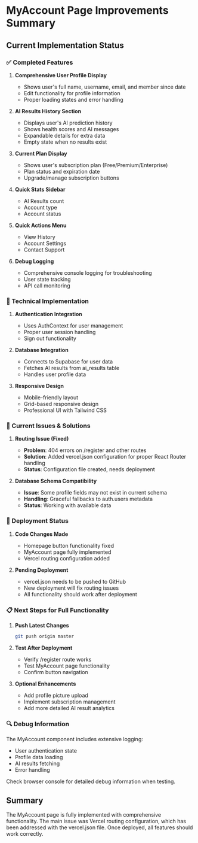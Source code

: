 # MyAccount Page Improvements Summary

## Current Implementation Status

### ✅ Completed Features

1. **Comprehensive User Profile Display**
   - Shows user's full name, username, email, and member since date
   - Edit functionality for profile information
   - Proper loading states and error handling

2. **AI Results History Section**
   - Displays user's AI prediction history
   - Shows health scores and AI messages
   - Expandable details for extra data
   - Empty state when no results exist

3. **Current Plan Display**
   - Shows user's subscription plan (Free/Premium/Enterprise)
   - Plan status and expiration date
   - Upgrade/manage subscription buttons

4. **Quick Stats Sidebar**
   - AI Results count
   - Account type
   - Account status

5. **Quick Actions Menu**
   - View History
   - Account Settings
   - Contact Support

6. **Debug Logging**
   - Comprehensive console logging for troubleshooting
   - User state tracking
   - API call monitoring

### 🔧 Technical Implementation

1. **Authentication Integration**
   - Uses AuthContext for user management
   - Proper user session handling
   - Sign out functionality

2. **Database Integration**
   - Connects to Supabase for user data
   - Fetches AI results from ai_results table
   - Handles user profile data

3. **Responsive Design**
   - Mobile-friendly layout
   - Grid-based responsive design
   - Professional UI with Tailwind CSS

### 🐛 Current Issues & Solutions

1. **Routing Issue (Fixed)**
   - **Problem**: 404 errors on /register and other routes
   - **Solution**: Added vercel.json configuration for proper React Router handling
   - **Status**: Configuration file created, needs deployment

2. **Database Schema Compatibility**
   - **Issue**: Some profile fields may not exist in current schema
   - **Handling**: Graceful fallbacks to auth.users metadata
   - **Status**: Working with available data

### 🚀 Deployment Status

1. **Code Changes Made**
   - Homepage button functionality fixed
   - MyAccount page fully implemented
   - Vercel routing configuration added

2. **Pending Deployment**
   - vercel.json needs to be pushed to GitHub
   - New deployment will fix routing issues
   - All functionality should work after deployment

### 📋 Next Steps for Full Functionality

1. **Push Latest Changes**
   ```bash
   git push origin master
   ```

2. **Test After Deployment**
   - Verify /register route works
   - Test MyAccount page functionality
   - Confirm button navigation

3. **Optional Enhancements**
   - Add profile picture upload
   - Implement subscription management
   - Add more detailed AI result analytics

### 🔍 Debug Information

The MyAccount component includes extensive logging:
- User authentication state
- Profile data loading
- AI results fetching
- Error handling

Check browser console for detailed debug information when testing.

## Summary

The MyAccount page is fully implemented with comprehensive functionality. The main issue was Vercel routing configuration, which has been addressed with the vercel.json file. Once deployed, all features should work correctly.
